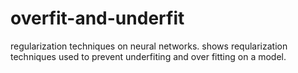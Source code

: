 # overfit-and-underfit
regularization techniques on neural networks.
shows reqularization techniques used to prevent underfiting and over fitting on a model.
